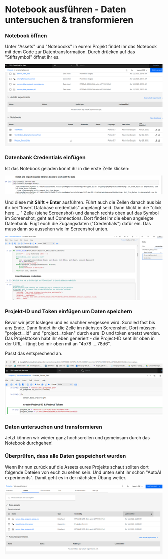 # Notebook ausführen - Daten untersuchen & transformieren

### Notebook öffnen

Unter "Assets" und "Notebooks" in eurem Projekt findet ihr das Notebook mit dem Code zur Datentransformation. Durch drücken auf das "Stiftsymbol" öffnet ihr es.

![](../../../../.gitbook/assets/image%20%2871%29.png)

### Datenbank Credentials einfügen

Ist das Notebook geladen könnt ihr in die erste Zelle klicken:

![](../../../../.gitbook/assets/image%20%2869%29.png)

Und diese mit **Shift + Enter** ausführen. Führt auch die Zellen danach aus bis ihr bei "Insert Database credentials" angelangt seid. Dann klickt in die "click here ... " Zelle \(siehe Screenshot\) und danach rechts oben auf das Symbol im Screenshot, geht auf Connections. Dort findet ihr die eben angelegte Datenbank. Fügt euch die Zugangsdaten \("Credentials"\) dafür ein. Das muss dann so aussehen wie im Screenshot unten.

![](../../../../.gitbook/assets/image%20%2867%29.png)

### Projekt-ID und Token einfügen um  Daten speichern

Bevor wir jetzt loslegen und es nachher vergessen wird. Scrolled fast bis ans Ende. Dann findet ihr die Zelle im nächsten Screenshot. Dort müssen "project\__id" und "project\__token" durch eure ID und token ersetzt werden.  
Das Projekttoken habt ihr eben generiert - die Project-ID seht ihr oben in der URL - fängt bei mir oben mit an "4b78 ....78d6". 

Passt das entsprechend an.

![](../../../../.gitbook/assets/image%20%2851%29.png)

### Daten untersuchen und transformieren

Jetzt können wir wieder ganz hochscrollen und gemeinsam durch das Notebook durchgehen!

### Überprüfen, dass alle Daten gespeichert wurden

Wenn ihr nun zurück auf die Assets eures Projekts schaut sollten dort folgende Dateien von euch zu sehen sein. Und unten seht ihr schon "AutoAI experiments". Damit geht es in der nächsten Übung weiter.

![](../../../../.gitbook/assets/image%20%2876%29.png)



